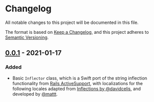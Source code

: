 # Changelog
All notable changes to this project will be documented in this file.

The format is based on [Keep a Changelog](https://keepachangelog.com/en/1.0.0/),
and this project adheres to [Semantic Versioning](https://semver.org/spec/v2.0.0.html).

## [0.0.1] - 2021-01-17
### Added
- Basic `Inflector` class, which is a Swift port of the string inflection functionality from
[Rails ActiveSupport](https://github.com/rails/rails/blob/master/activesupport/lib/active_support/inflector/inflections.rb),
with localizations for the following locales adapted from [Inflections by @davidcelis](https://github.com/davidcelis/inflections),
and developed by [@mattt](https://github.com/mattt).

[0.0.1]: https://github.com/SwiftDocOrg/Inflection/releases/tag/0.0.1

